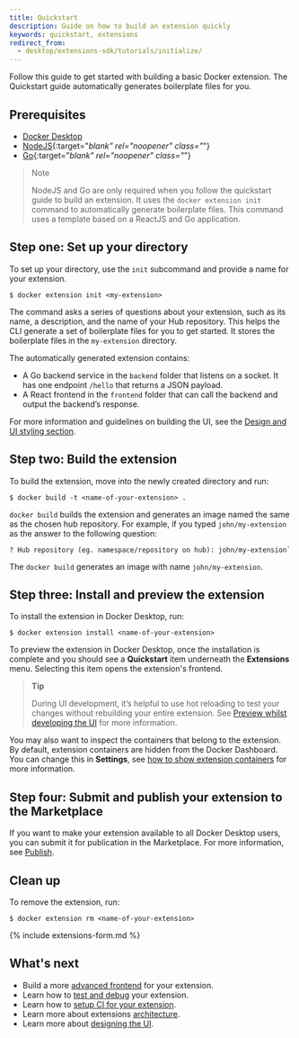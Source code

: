 ```yaml
---
title: Quickstart
description: Guide on how to build an extension quickly
keywords: quickstart, extensions
redirect_from:
  - desktop/extensions-sdk/tutorials/initialize/
---
```


Follow this guide to get started with building a basic Docker extension. The Quickstart guide automatically generates boilerplate files for you.

## Prerequisites

- [Docker Desktop](../release-notes.md)
- [NodeJS](https://nodejs.org/){:target="_blank" rel="noopener" class="_"}
- [Go](https://go.dev/dl/){:target="_blank" rel="noopener" class="_"}

> Note
>
> NodeJS and Go are only required when you follow the quickstart guide to build an extension. It uses the `docker extension init` command to automatically generate boilerplate files. This command uses a template based on a ReactJS and Go application.

## Step one: Set up your directory

To set up your directory, use the `init` subcommand and provide a name for your extension.

```console
$ docker extension init <my-extension>
```

The command asks a series of questions about your extension, such as its name, a description, and the name of your Hub repository. This helps the CLI generate a set of boilerplate files for you to get started. It stores the boilerplate files in the `my-extension` directory.

The automatically generated extension contains:

- A Go backend service in the `backend` folder that listens on a socket. It has one endpoint `/hello` that returns a JSON payload.
- A React frontend in the `frontend` folder that can call the backend and output the backend’s response.

For more information and guidelines on building the UI, see the [Design and UI styling section](design/design-guidelines.md).

## Step two: Build the extension

To build the extension, move into the newly created directory and run:

```console
$ docker build -t <name-of-your-extension> .
```

`docker build` builds the extension and generates an image named the same as the chosen hub repository. For example, if you typed `john/my-extension` as the answer to the following question:

```console
? Hub repository (eg. namespace/repository on hub): john/my-extension`
```

The `docker build` generates an image with name `john/my-extension`.

## Step three: Install and preview the extension

To install the extension in Docker Desktop, run:

```console
$ docker extension install <name-of-your-extension>
```

To preview the extension in Docker Desktop, once the installation is complete and you should
see a **Quickstart** item underneath the **Extensions** menu. Selecting this item opens the extension's frontend.

> **Tip**
>
> During UI development, it’s helpful to use hot reloading to test your changes without rebuilding your entire
> extension. See [Preview whilst developing the UI](dev/test-debug.md#hot-reloading-whilst-developing-the-ui) for more information.

You may also want to inspect the containers that belong to the extension. By default, extension containers are
hidden from the Docker Dashboard. You can change this in **Settings**, see
[how to show extension containers](dev/test-debug.md#show-the-extension-containers) for more information.

## Step four: Submit and publish your extension to the Marketplace

If you want to make your extension available to all Docker Desktop users, you can submit it for publication in the Marketplace. For more information, see [Publish](extensions/index.md).

## Clean up

To remove the extension, run:

```console
$ docker extension rm <name-of-your-extension>
```

{% include extensions-form.md %}

## What's next

- Build a more [advanced frontend](build/frontend-extension-tutorial.md) for your extension.
- Learn how to [test and debug](dev/test-debug.md) your extension.
- Learn how to [setup CI for your extension](dev/continuous-integration.md).
- Learn more about extensions [architecture](architecture/index.md).
- Learn more about [designing the UI](design/design-guidelines.md).
